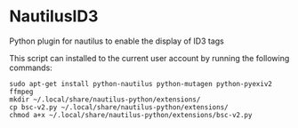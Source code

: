 # NautilusID3
Python plugin for nautilus to enable the display of ID3 tags

This script can installed to the current user account by running the following commands:

    sudo apt-get install python-nautilus python-mutagen python-pyexiv2 ffmpeg
    mkdir ~/.local/share/nautilus-python/extensions/
    cp bsc-v2.py ~/.local/share/nautilus-python/extensions/
    chmod a+x ~/.local/share/nautilus-python/extensions/bsc-v2.py
